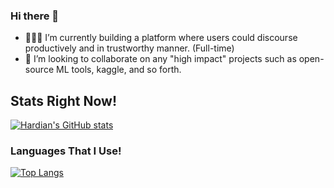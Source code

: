 ### Hi there 👋

- 👨🏻‍💻 I’m currently building a platform where users could discourse productively and in trustworthy manner. (Full-time)
- 👯 I’m looking to collaborate on any "high impact" projects such as open-source ML tools, kaggle, and so forth.

## Stats Right Now!

[![Hardian's GitHub stats](https://github-readme-stats.vercel.app/api?username=hardianlawi&count_private=true)](https://github.com/anuraghazra/github-readme-stats)

### Languages That I Use!

[![Top Langs](https://github-readme-stats.adryinkcartridge.vercel.app/api/top-langs/?username=hardianlawi&layout=compact)](https://github.com/ADryInkCartridge/github-readme-stats)

